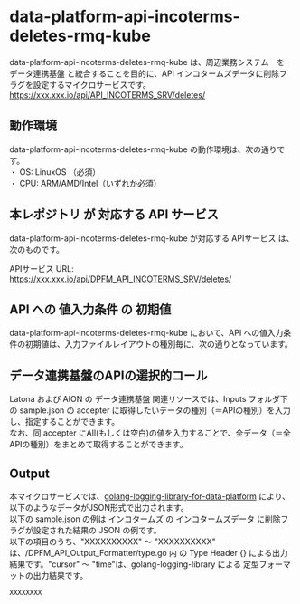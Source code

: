 # data-platform-api-incoterms-deletes-rmq-kube

data-platform-api-incoterms-deletes-rmq-kube は、周辺業務システム　を データ連携基盤 と統合することを目的に、API インコタームズデータに削除フラグを設定するマイクロサービスです。  
https://xxx.xxx.io/api/API_INCOTERMS_SRV/deletes/

## 動作環境
data-platform-api-incoterms-deletes-rmq-kube の動作環境は、次の通りです。  
・ OS: LinuxOS （必須）  
・ CPU: ARM/AMD/Intel（いずれか必須）  

## 本レポジトリ が 対応する API サービス
data-platform-api-incoterms-deletes-rmq-kube が対応する APIサービス は、次のものです。

APIサービス URL: https://xxx.xxx.io/api/DPFM_API_INCOTERMS_SRV/deletes/

## API への 値入力条件 の 初期値
data-platform-api-incoterms-deletes-rmq-kube において、API への値入力条件の初期値は、入力ファイルレイアウトの種別毎に、次の通りとなっています。  

## データ連携基盤のAPIの選択的コール

Latona および AION の データ連携基盤 関連リソースでは、Inputs フォルダ下の sample.json の accepter に取得したいデータの種別（＝APIの種別）を入力し、指定することができます。  
なお、同 accepter にAll(もしくは空白)の値を入力することで、全データ（＝全APIの種別）をまとめて取得することができます。  

## Output  
本マイクロサービスでは、[golang-logging-library-for-data-platform](https://github.com/latonaio/golang-logging-library-for-data-platform) により、以下のようなデータがJSON形式で出力されます。  
以下の sample.json の例は インコタームズ の インコタームズデータ に削除フラグが設定された結果の JSON の例です。  
以下の項目のうち、"XXXXXXXXXX" ～ "XXXXXXXXXX" は、/DPFM_API_Output_Formatter/type.go 内 の Type Header {} による出力結果です。"cursor" ～ "time"は、golang-logging-library による 定型フォーマットの出力結果です。  

```
XXXXXXXX
```
